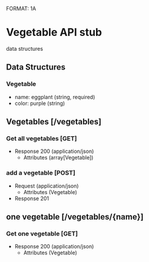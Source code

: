 FORMAT: 1A

# Vegetable API stub
data structures

## Data Structures
### Vegetable
+ name: eggplant (string, required)
+ color: purple (string)

## Vegetables [/vegetables]
### Get all vegetables [GET]
+ Response 200 (application/json)
  + Attributes (array[Vegetable])

### add a vegetable [POST]
+ Request (application/json)
  + Attributes (Vegetable)
+ Response 201

## one vegetable [/vegetables/{name}]
### Get one vegetable [GET]
+ Response 200 (application/json)
  + Attributes (Vegetable)

